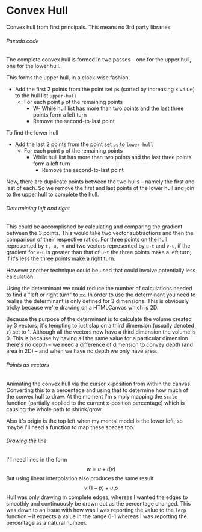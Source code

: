 # Convex Hull



Convex hull from first principals. This means no 3rd party libraries.

###### Pseudo code

The complete convex hull is formed in two passes – one for the upper hull, one for the lower hull.

This forms the upper hull, in a clock-wise fashion.

- Add the first 2 points from the point set `ps` (sorted by increasing x value) to the hull list `upper-hull`
  	- For each point `p` of the remaining points
  		- W- While hull list has more than two points and the last three points form a left turn
  	     - Remove the second-to-last point

To find the lower hull

- Add the last 2 points from the point set `ps` to `lower-hull`
  - For each point `p` of the remaining points
    - While hull list has more than two points and the last three points form a left turn
      - Remove the second-to-last point

Now, there are duplicate points between the two hulls – namely the first and last of each. So we remove the first and last points of the lower hull and join to the upper hull to complete the hull.



###### Determining left and right

This could be accomplished by calculating and comparing the gradient between the 3 points. This would take two vector subtractions and then the comparison of their respective ratios. For three points on the hull represented by `t, u, v` and two vectors represented by `u-t` and `v-u`, if the gradient for `v-u` is greater than that of `u-t` the three points make a left turn; if it's less the three points make a right turn.

However another technique could be used that could involve potentially less calculation.

Using the determinant we could reduce the number of calculations needed to find a "left or right turn" to `xx`. In order to use the determinant you need to realise the   determinant is only defined for 3 dimensions. This is obviously tricky because we're drawing on a HTMLCanvas which is 2D.

Because the purpose of the determinant is to calculate the volume created by 3 vectors, it's tempting to just slap on a third dimension (usually denoted `z`) set to 1. Although all the vectors now have a third dimension the volume is 0. This is because by having all the same value for a particular dimension there's no depth – we need a difference of dimension to convey depth (and area in 2D) – and when we have no depth we only have area.

###### Points as vectors

Animating the convex hull via the cursor x-position from within the canvas. Converting this to a percentage and using that to determine how much of the convex hull to draw. At the moment I'm simply mapping the `scale` function (partially applied to the current x-position percentage) which is causing the whole path to shrink/grow.

Also it's origin is the top left when my mental model is the lower left, so maybe I'll need a function to map these spaces too.



###### Drawing the line

I'll need lines in the form
$$
w = u + t(v)
$$
But using linear interpolation also produces the same result
$$
v.(1-p) + u.p
$$
Hull was only drawing in complete edges, whereas I wanted the edges to smoothly and continuously be drawn out as the percentage changed. This was down to an issue with how was I was reporting the value to the `lerp` function – it expects a value in the range 0-1 whereas I was reporting the percentage as a natural number.

